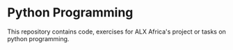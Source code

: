 # Python Programming

This repository contains code, exercises for ALX Africa's project or tasks on python programming.
